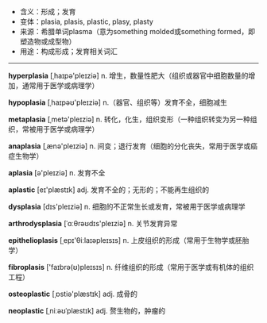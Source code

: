 - <span class="definition">含义：形成；发育</span>
- <span class="definition">变体：plasia, plasis, plastic, plasy, plasty</span>
- <span class="definition">来源：希腊单词plasma（意为something molded或something formed，即塑造物或成型物）</span>
- <span class="definition">用途：构成形成；发育相关词汇</span>

---

<span class="vocabulary">**hyperplasia**</span> [ˌhaɪpə'pleɪziə] n. 增生，数量性肥大（组织或器官中细胞数量的增加，通常用于医学或病理学）

<span class="vocabulary">**hypoplasia**</span> [ˌhaɪpəʊ'pleɪziə] n.（器官、组织等）发育不全，细胞减生

<span class="vocabulary">**metaplasia**</span> [ˌmetə'pleɪziə] n. 转化，化生，组织变形（一种组织转变为另一种组织，常被用于医学或病理学）

<span class="vocabulary">**anaplasia**</span> [ˌænə'pleɪziə] n. 间变；退行发育（细胞的分化丧失，常用于医学或癌症生物学）

<span class="vocabulary">**aplasia**</span> [ə'pleɪziə] n. 发育不全

<span class="vocabulary">**aplastic**</span> [eɪ'plæstɪk] adj. 发育不全的；无形的；不能再生组织的

<span class="vocabulary">**dysplasia**</span> [dɪs'pleɪziə] n. 细胞的不正常生长或发育，常被用于医学或病理学

<span class="vocabulary">**arthrodysplasia**</span> [ˈɑːθrəʊdɪs'pleɪziə] n. 关节发育异常


<span class="vocabulary">**epithelioplasis**</span> [ˌepɪ'θiːlaɪәpleɪsɪs] n. 上皮组织的形成（常用于生物学或胚胎学）

<span class="vocabulary">**fibroplasis**</span> ['faɪbrə(ʊ)pleɪsɪs] n. 纤维组织的形成（常用于医学或有机体的组织工程）


<span class="vocabulary">**osteoplastic**</span> [ˌɒstiə'plæstɪk] adj. 成骨的 

<span class="vocabulary">**neoplastic**</span> [ˌniːəʊˈplæstɪk] adj. 赘生物的，肿瘤的
